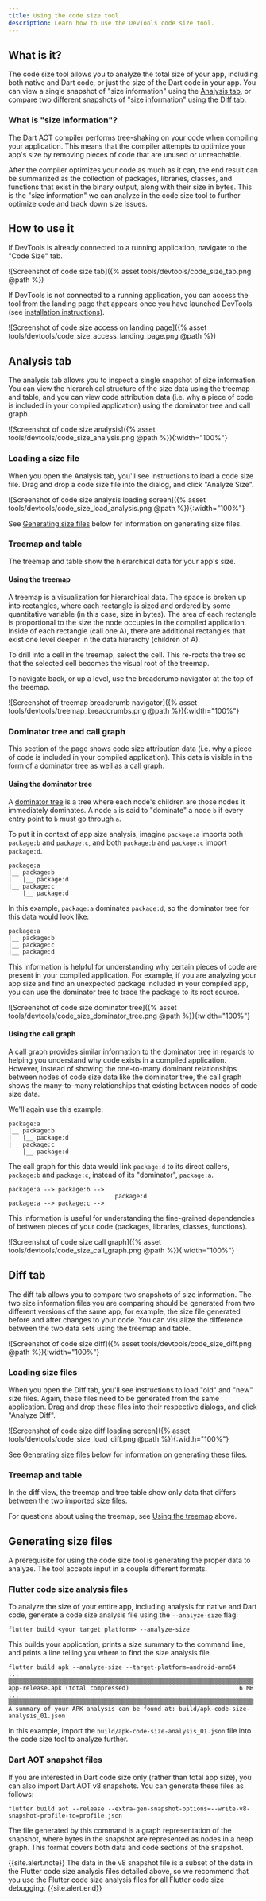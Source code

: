 ```yaml
---
title: Using the code size tool
description: Learn how to use the DevTools code size tool.
---
```


## What is it?

The code size tool allows you to analyze the total size of your app, including
both native and Dart code, or just the size of the Dart code in your app. You
can view a single snapshot of "size information" using the [Analysis tab][], or
compare two different snapshots of "size information" using the [Diff tab][].

### What is "size information"?

The Dart AOT compiler performs tree-shaking on your code when compiling your
application. This means that the compiler attempts to optimize your app's size
by removing pieces of code that are unused or unreachable.

After the compiler optimizes your code as much as it can, the end result can be
summarized as the collection of packages, libraries, classes, and functions that
exist in the binary output, along with their size in bytes. This is the "size
information" we can analyze in the code size tool to further optimize code and
track down size issues.

## How to use it

If DevTools is already connected to a running application, navigate to the
"Code Size" tab.

![Screenshot of code size tab]({% asset tools/devtools/code_size_tab.png @path %})

If DevTools is not connected to a running application, you can
access the tool from the landing page that appears once you have launched
DevTools (see [installation instructions][]).

![Screenshot of code size access on landing page]({% asset tools/devtools/code_size_access_landing_page.png @path %})

## Analysis tab

The analysis tab allows you to inspect a single snapshot of size information.
You can view the hierarchical structure of the size data using the treemap and
table, and you can view code attribution data (i.e. why a piece of code is
included in your compiled application) using the dominator tree and call graph.

![Screenshot of code size analysis]({% asset tools/devtools/code_size_analysis.png @path %}){:width="100%"}

### Loading a size file

When you open the Analysis tab, you'll see instructions to load a code size
file. Drag and drop a code size file into the dialog, and click "Analyze Size".

![Screenshot of code size analysis loading screen]({% asset tools/devtools/code_size_load_analysis.png @path %}){:width="100%"}

See [Generating size files][] below for information on generating size files.

### Treemap and table
The treemap and table show the hierarchical data for your app's size.

#### Using the treemap

A treemap is a visualization for hierarchical data. The space is broken up into
rectangles, where each rectangle is sized and ordered by some quantitative
variable (in this case, size in bytes). The area of each rectangle is
proportional to the size the node occupies in the compiled application. Inside
of each rectangle (call one A), there are additional rectangles that exist one
level deeper in the data hierarchy (children of A).

To drill into a cell in the treemap, select the cell. This re-roots the tree so
that the selected cell becomes the visual root of the treemap.

To navigate back, or up a level, use the breadcrumb navigator at the top of the
treemap.

![Screenshot of treemap breadcrumb navigator]({% asset tools/devtools/treemap_breadcrumbs.png @path %}){:width="100%"}

### Dominator tree and call graph

This section of the page shows code size attribution data (i.e. why a piece of
code is included in your compiled application). This data is visible
in the form of a dominator tree as well as a call graph.

#### Using the dominator tree

A [dominator tree](https://en.wikipedia.org/wiki/Dominator_(graph_theory)) is a
tree where each node's children are those nodes it immediately dominates. A node
`a` is said to "dominate" a node `b` if every entry point to `b` must go through
`a`.

To put it in context of app size analysis, imagine `package:a` imports both
`package:b` and `package:c`, and both `package:b` and `package:c` import
`package:d`.

```
package:a
|__ package:b
|   |__ package:d
|__ package:c
    |__ package:d
```

In this example, `package:a` dominates `package:d`, so the dominator tree for
this data would look like:

```
package:a
|__ package:b
|__ package:c
|__ package:d
```

This information is helpful for understanding why certain pieces of code are
present in your compiled application. For example, if you are analyzing your
app size and find an unexpected package included in your compiled app, you can
use the dominator tree to trace the package to its root source.

![Screenshot of code size dominator tree]({% asset tools/devtools/code_size_dominator_tree.png @path %}){:width="100%"}

#### Using the call graph

A call graph provides similar information to the dominator tree in regards to
helping you understand why code exists in a compiled application. However,
instead of showing the one-to-many dominant relationships between nodes of code
size data like the dominator tree, the call graph shows the many-to-many
relationships that existing between nodes of code size data.

We'll again use this example:

```
package:a
|__ package:b
|   |__ package:d
|__ package:c
    |__ package:d
```

The call graph for this data would link `package:d` to its direct callers,
`package:b` and `package:c`, instead of its "dominator", `package:a`.

```
package:a --> package:b -->
                              package:d
package:a --> package:c -->
```

This information is useful for understanding the fine-grained dependencies of
between pieces of your code (packages, libraries, classes, functions).

![Screenshot of code size call graph]({% asset tools/devtools/code_size_call_graph.png @path %}){:width="100%"}

## Diff tab

The diff tab allows you to compare two snapshots of size information. The two
size information files you are comparing should be generated from two different
versions of the same app, for example, the size file generated before and after
changes to your code. You can visualize the difference between the two data sets
using the treemap and table.

![Screenshot of code size diff]({% asset tools/devtools/code_size_diff.png @path %}){:width="100%"}

### Loading size files

When you open the Diff tab, you'll see instructions to load "old" and "new" size
files. Again, these files need to be generated from the same application. Drag
and drop these files into their respective dialogs, and click "Analyze Diff".

![Screenshot of code size diff loading screen]({% asset tools/devtools/code_size_load_diff.png @path %}){:width="100%"}

See [Generating size files][] below for information on generating these files.

### Treemap and table

In the diff view, the treemap and tree table show only data that differs between
the two imported size files.

For questions about using the treemap, see [Using the treemap][] above.

## Generating size files

A prerequisite for using the code size tool is generating the proper data to
analyze. The tool accepts input in a couple different formats.

### Flutter code size analysis files

To analyze the size of your entire app, including analysis for native
and Dart code, generate a code size analysis file using the `--analyze-size`
flag:

```
flutter build <your target platform> --analyze-size
```

This builds your application, prints a size summary to the command line, and
prints a line telling you where to find the size analysis file.

```
flutter build apk --analyze-size --target-platform=android-arm64
...
▒▒▒▒▒▒▒▒▒▒▒▒▒▒▒▒▒▒▒▒▒▒▒▒▒▒▒▒▒▒▒▒▒▒▒▒▒▒▒▒▒▒▒▒▒▒▒▒▒▒▒▒▒▒▒▒▒▒▒▒▒▒▒▒▒▒▒▒▒
app-release.apk (total compressed)                               6 MB
...
▒▒▒▒▒▒▒▒▒▒▒▒▒▒▒▒▒▒▒▒▒▒▒▒▒▒▒▒▒▒▒▒▒▒▒▒▒▒▒▒▒▒▒▒▒▒▒▒▒▒▒▒▒▒▒▒▒▒▒▒▒▒▒▒▒▒▒▒▒
A summary of your APK analysis can be found at: build/apk-code-size-analysis_01.json
```

In this example, import the `build/apk-code-size-analysis_01.json` file into the
code size tool to analyze further.

### Dart AOT snapshot files

If you are interested in Dart code size only (rather than total app size), you
can also import Dart AOT v8 snapshots. You can generate these files as follows:

```
flutter build aot --release --extra-gen-snapshot-options=--write-v8-snapshot-profile-to=profile.json
```

The file generated by this command is a graph representation of the snapshot,
where bytes in the snapshot are represented as nodes in a heap graph. This
format covers both data and code sections of the snapshot.

{{site.alert.note}}
    The data in the v8 snapshot file is a subset of the data in the Flutter code
    size analysis files detailed above, so we recommend that you use the Flutter
    code size analysis files for all Flutter code size debugging.
{{site.alert.end}}

[Using the treemap]: #using-the-treemap
[Generating size files]: #generating-size-files
[Analysis tab]: #analysis-tab
[Diff tab]: #diff-tab
[installation instructions]: /docs/development/tools/devtools/overview#install-devtools
